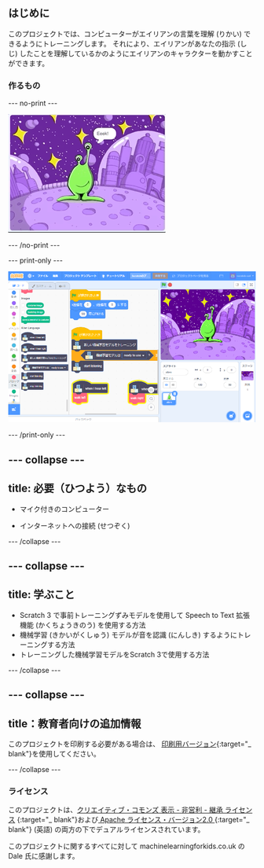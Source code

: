 ## はじめに

このプロジェクトでは、コンピューターがエイリアンの言葉を理解 (りかい) できるようにトレーニングします。 それにより、エイリアンがあなたの指示 (しじ) したことを理解しているかのようにエイリアンのキャラクターを動かすことができます。

### 作るもの

--- no-print ---

![新しい単語「Eeek」と「Bop」で左右に動くエイリアン](images/journey.gif)

--- /no-print ---

--- print-only ---

![Scratch プロジェクト全体の概要 (がいよう)](images/test-new-blocks.png)

--- /print-only ---

--- collapse ---
---
title: 必要（ひつよう）なもの
---

+ マイク付きのコンピューター

+ インターネットへの接続 (せつぞく)

--- /collapse ---

--- collapse ---
---
title: 学ぶこと
---
+ Scratch 3 で事前トレーニングずみモデルを使用して Speech to Text 拡張機能 (かくちょうきのう) を使用する方法
+ 機械学習 (きかいがくしゅう) モデルが音を認識 (にんしき) するようにトレーニングする方法
+ トレーニングした機械学習モデルをScratch 3で使用する方法

--- /collapse ---

--- collapse ---
---
title：教育者向けの追加情報
---

このプロジェクトを印刷する必要がある場合は、 [印刷用バージョン](https://projects.raspberrypi.org/en/projects/alien-language/print){:target="_ blank"}を使用してください。

--- /collapse ---

### ライセンス

このプロジェクトは、[クリエイティブ・コモンズ 表示 - 非営利 - 継承 ライセンス](http://creativecommons.org/licenses/by-nc-sa/4.0/) {:target="_ blank"}および[ Apache ライセンス・バージョン2.0 ](http://www.apache.org/licenses/LICENSE-2.0){:target="_ blank"} (英語) の両方の下でデュアルライセンスされています。

このプロジェクトに関するすべてに対して machinelearningforkids.co.uk の Dale 氏に感謝します。
